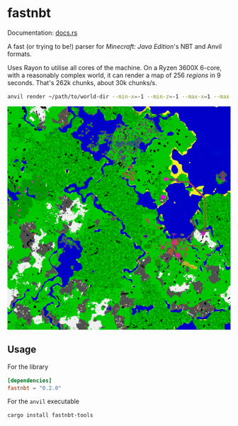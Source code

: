 # fastnbt

Documentation: [docs.rs](https://docs.rs/crate/fastnbt)

A fast (or trying to be!) parser for *Minecraft: Java Edition*'s NBT and Anvil formats.

Uses Rayon to utilise all cores of the machine. On a Ryzen 3600X 6-core, with a reasonably complex world, it can render a map of  256 *regions* in 9 seconds. That's 262k chunks, about 30k chunks/s.

```bash
anvil render ~/path/to/world-dir --min-x=-1 --min-z=-1 --max-x=1 --max-z=1
```

![alt rendered map](map.png)

## Usage

For the library

```toml
[dependencies]
fastnbt = "0.2.0"
```

For the `anvil` executable

```bash
cargo install fastnbt-tools
```
